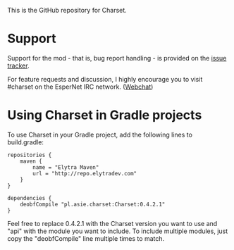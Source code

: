 This is the GitHub repository for Charset.

# Support

Support for the mod - that is, bug report handling - is provided on the [issue tracker](https://github.com/CharsetMC/Charset/issues).

For feature requests and discussion, I highly encourage you to visit #charset on the EsperNet IRC network. ([Webchat](http://webchat.esper.net/?channels=#charset))

# Using Charset in Gradle projects

To use Charset in your Gradle project, add the following lines to build.gradle:

    repositories {
        maven {
            name = "Elytra Maven"
            url = "http://repo.elytradev.com"
        }
    }
    
    dependencies {
        deobfCompile "pl.asie.charset:Charset:0.4.2.1"
    }

Feel free to replace 0.4.2.1 with the Charset version you want to use and "api" with the module you want to include. To include multiple modules, just 
copy the "deobfCompile" line multiple times to match.

